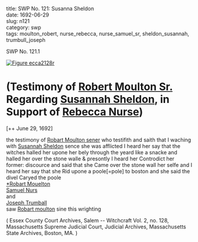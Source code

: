 title: SWP No. 121: Susanna Sheldon  
date: 1692-06-29  
slug: n121  
category: swp  
tags: moulton_robert, nurse_rebecca, nurse_samuel_sr, sheldon_susannah, trumbull_joseph

<div markdown class="doc" id="n121.1">

<div class="doc_id">SWP No. 121.1</div>


<span markdown class="figure">[![Figure ecca2128r](archives/ecca/thumb/ecca2128r.jpg)](archives/ecca/large/ecca2128r.jpg)</span>

# (Testimony of [Robert Moulton Sr.](/tag/moulton_robert.html) Regarding [Susannah Sheldon](/tag/sheldon_susannah.html), in Support of [Rebecca Nurse](/tag/nurse_rebecca.html))

[++ June 29, 1692]

the testimony of [Robart Moulton sener](/tag/moulton_robert.html) who testifith and saith that I waching with [Susannah Sheldon](/tag/sheldon_susannah.html) sence she was afflicted I heard her say that the witches halled her upone her bely through the yeard like a snacke and halled her over the stone walle & presontly I heard her Controdict her former: discource and said that she Came over the stone wall her selfe and I heard her say that she Rid upone a poole[=pole] to boston and she said the divel Caryed the poole  
                                                                 [*Robart Mouelton](/tag/moulton_robert.html)  
[Samuel Nurs](/tag/nurse_samuel_sr.html)  
and  
[Joseph Trumball](/tag/trumbull_joseph.html)  
saw [Robart moulton](/tag/moulton_robert.html) sine this wrighting 

( Essex County Court Archives, Salem -- Witchcraft Vol. 2, no. 128, Massachusetts Supreme Judicial Court, Judicial Archives, Massachusetts State Archives, Boston, MA. )

</div>
